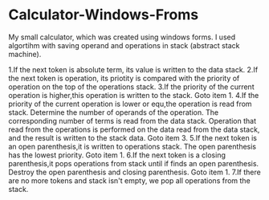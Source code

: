 # Calculator-Windows-Froms
My small calculator, which was created using windows forms.
I used algortihm with saving operand and operations in stack (abstract stack machine). 

1.If the next token is absolute term, its value is written to the data stack.
2.If the next token is operation, its priotity is compared with the priority of operation on the top of the operations stack.
3.If the priority of the current operation is higher,this operation is written to the stack. Goto item 1.
4.If the priority of the current operation is lower or equ,the operation is read from stack. Determine the number of operands of the operation. The corresponding number of terms is read from the data stack. Operation that read from the operations is performed on the data read from the data stack, and the result is written to the stack data. Goto item 3.
5.If the next token is an open parenthesis,it is written to operations stack. The open parenthesis has the lowest priority.  Goto item 1.
6.If the next token is a closing parenthesis,it pops operations from stack until if finds an open parenthesis. Destroy the open parenthesis and closing  parenthesis. Goto item 1.
7.If there are no more tokens and stack isn't empty, we pop all operations from the stack.
